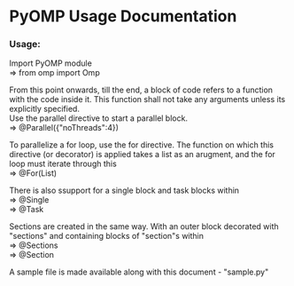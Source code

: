 PyOMP Usage Documentation
=========================

### Usage: 

Import PyOMP module  
=>  from omp import Omp

From this point onwards, till the end, a block of code refers to a function with the code inside it. This function shall not take any arguments unless its explicitly specified.  
Use the parallel directive to start a parallel block.  
=>  @Parallel({"noThreads":4})  

To parallelize a for loop, use the for directive. The function on which this directive (or decorator) is applied takes a list as an arugment, and the for loop must iterate through this  
=> @For(List)

There is also ssupport for a single block and task blocks within  
=> @Single  
=> @Task

Sections are created in the same way. With an outer block decorated with "sections" and containing blocks of "section"s within  
=> @Sections  
=> @Section 

A sample file is made available along with this document - "sample.py"
